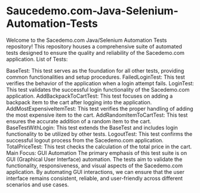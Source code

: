 # Saucedemo.com-Java-Selenium-Automation-Tests
Welcome to the Sacedemo.com Java/Selenium Automation Tests repository! This repository houses a comprehensive suite of automated tests designed to ensure the quality and reliability of the Sacedemo.com application.
List of Tests:

BaseTest: This test serves as the foundation for all other tests, providing common functionalities and setup procedures.
FailedLoginTest: This test verifies the behavior of the application when a login attempt fails.
LoginTest: This test validates the successful login functionality of the Sacedemo.com application.
AddBackpackToCartTest: This test focuses on adding a backpack item to the cart after logging into the application.
AddMostExpensiveItemTest: This test verifies the proper handling of adding the most expensive item to the cart.
AddRandomItemToCartTest: This test ensures the accurate addition of a random item to the cart.
BaseTestWithLogin: This test extends the BaseTest and includes login functionality to be utilized by other tests.
LogoutTest: This test confirms the successful logout process from the Sacedemo.com application.
TotalPriceTest: This test checks the calculation of the total price in the cart.
Main Focus: GUI Automation
The primary emphasis of this test suite is on GUI (Graphical User Interface) automation. The tests aim to validate the functionality, responsiveness, and visual aspects of the Sacedemo.com application. By automating GUI interactions, we can ensure that the user interface remains consistent, reliable, and user-friendly across different scenarios and use cases.
